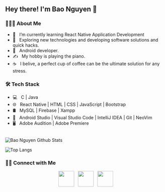 <h2> Hey there! I'm Bao Nguyen 👋</h2>


<h3> 👨🏻‍💻 About Me </h3>

- 🔭 &nbsp; I’m currently learning React Native Application Development
- 🤔 &nbsp; Exploring new technologies and developing software solutions and quick hacks.
- 💼 &nbsp; Android developer.
- ✍️ &nbsp; My hobby is playing the piano.
- ☕ &nbsp; I belive, a perfect cup of coffee can be the ultimate solution for any stress. 

<h3>🛠 Tech Stack</h3>

- 💻 &nbsp; C | Java
- 🌐 &nbsp; React Native | HTML | CSS | JavaScript | Bootstrap 
- 🛢 &nbsp; MySQL | Firebase | Xampp
- 🔧 &nbsp; Android Studio | Visual Studio Code | IntelliJ IDEA | Git | NeoVim
- 🖥 &nbsp; Adobe Audition | Adobe Premiere

<br>

<img align="center" src="https://github-readme-stats.vercel.app/api?username=baontq23&include_all_commits=true&count_private=true&show_icons=true&line_height=20&title_color=7A7ADB&icon_color=2234AE&text_color=D3D3D3&bg_color=0,000000,130F40" alt="Bao Nguyen Github Stats">

</br>

![Top Langs](https://github-readme-stats.vercel.app/api/top-langs/?username=baontq23&layout=compact&text_color=daf7dc&bg_color=151515)


<h3> 🤝🏻 Connect with Me </h3>

<p align="center">
&nbsp; <a href="https://twitter.com/baontq23" target="_blank" rel="noopener noreferrer"><img src="https://img.icons8.com/plasticine/100/000000/twitter.png" width="50" /></a>  
&nbsp; <a href="https://www.facebook.com/trieubaoIT/" target="_blank" rel="noopener noreferrer"><img src="https://img.icons8.com/plasticine/100/000000/facebook-new.png" width="50" /></a>  
&nbsp; <a href="mailto:baooshacker@gmail.com" target="_blank" rel="noopener noreferrer"><img src="https://img.icons8.com/plasticine/100/000000/gmail.png"  width="50" /></a>
</p>

